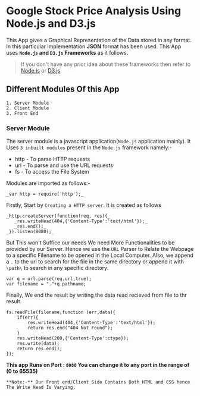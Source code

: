 # Google Stock Price Analysis Using Node.js and D3.js

This App gives a Graphical Representation of the Data stored in any format. In this particular Implementation **JSON** format has been   used. This App uses **`Node.js` and `D3.js` Frameworks** as it follows.

> If you don't have any prior idea about these frameworks then refer to [Node.js](https://nodejs.org/en/) or [D3.js](https://d3js.org/).

## Different Modules Of this App

    1. Server Module
    2. Client Module
    3. Front End

### Server Module
  The server module is a javascript application(`Node.js` application mainly). It Uses `3 inbuilt modules` present in the `Node.js` framework namely:-  
  
   * http - To parse HTTP requests  
   * url - To parse and use the URL requests  
   * fs - To access the File System    
  
Modules are imported as follows:-
    
    _var http = require('http');_

Firstly, Start by `Creating a HTTP server`. It is created as follows  

    _http.createServer(function(req, res){_    
       _res.writeHead(404,{'Content-Type':'text/html'});_  
       _res.end();_  
    _}).listen(8080);_  

But This won't Suffice our needs We need More Functionalities to be provided by our Server. Hence we use the `URL` Parser to Relate the Webpage to a specific Filename to be opened in the Local Computer. Also, we append a `.` to the url to search for the file in the same directory or append it with `\path\` to search in any specific directory.

    var q = url.parse(req.url,true);
    var filename = "."+q.pathname;

Finally, We end the result by writing the data read recieved from file to thr result.

    fs.readFile(filename,function (err,data){
        if(err){
            res.writeHead(404,{'Content-Type':'text/html'});
            return res.end("404 Not Found");
        }
        res.writeHead(200,{'Content-Type':ctype});
        res.write(data);
        return res.end();
    });
**This app Runs on Port : `8080` You can change it to any port in the range of (0 to 65535)**

    **Note:-** Our Front end/Client Side Contains Both HTML and CSS hence The Write Head Is Varying.  
